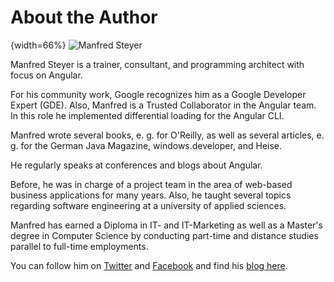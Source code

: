 # About the Author

{width=66%}
![Manfred Steyer](images/Steyer_HiRes.png)

Manfred Steyer is a trainer, consultant, and programming architect with focus on Angular. 

For his community work, Google recognizes him as a Google Developer Expert (GDE). Also, Manfred is a Trusted Collaborator in the Angular team. In this role he implemented differential loading for the Angular CLI. 

Manfred wrote several books, e. g. for O'Reilly, as well as several articles, e. g. for the German Java Magazine, windows.developer, and Heise.

He regularly speaks at conferences and blogs about Angular.

Before, he was in charge of a project team in the area of web-based business applications for many years. Also, he taught several topics regarding software engineering at a university of applied sciences.

Manfred has earned a Diploma in IT- and IT-Marketing as well as a Master's degree in Computer Science by conducting part-time and distance studies parallel to full-time employments.

You can follow him on [Twitter](https://twitter.com/ManfredSteyer) and [Facebook](https://www.facebook.com/manfred.steyer) and find his [blog here](http://www.softwarearchitekt.at).

